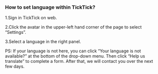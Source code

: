 ﻿### How to set language within TickTick?

1.Sign in TickTick on web.

2.Click the avatar in the upper-left hand corner of the page to select “Settings”.

3.Select a language in the right panel.

PS: If your language is not here, you can click “Your language is not available?” at the bottom of the drop-down menu. Then click “Help us translate” to complete a form. After that, we will contact you over the next few days.
